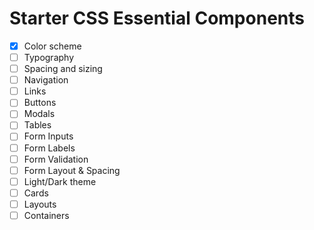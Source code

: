 # Starter CSS Essential Components

- [x] Color scheme
- [ ] Typography
- [ ] Spacing and sizing
- [ ] Navigation
- [ ] Links
- [ ] Buttons
- [ ] Modals
- [ ] Tables
- [ ] Form Inputs
- [ ] Form Labels
- [ ] Form Validation
- [ ] Form Layout & Spacing
- [ ] Light/Dark theme
- [ ] Cards
- [ ] Layouts
- [ ] Containers
